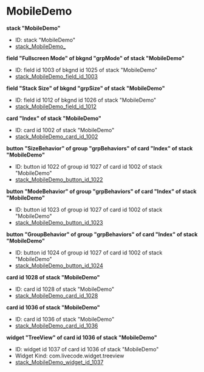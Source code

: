 # MobileDemo
**stack "MobileDemo"**
* ID: stack "MobileDemo"
* [stack_MobileDemo_](./mobileDemo_Scripts/stack_MobileDemo_.livecodescript)

**field "Fullscreen Mode" of bkgnd "grpMode" of stack "MobileDemo"**
* ID: field id 1003 of bkgnd id 1025 of stack "MobileDemo"
* [stack_MobileDemo_field_id_1003](./mobileDemo_Scripts/stack_MobileDemo_field_id_1003.livecodescript)

**field "Stack Size" of bkgnd "grpSize" of stack "MobileDemo"**
* ID: field id 1012 of bkgnd id 1026 of stack "MobileDemo"
* [stack_MobileDemo_field_id_1012](./mobileDemo_Scripts/stack_MobileDemo_field_id_1012.livecodescript)

**card "Index" of stack "MobileDemo"**
* ID: card id 1002 of stack "MobileDemo"
* [stack_MobileDemo_card_id_1002](./mobileDemo_Scripts/stack_MobileDemo_card_id_1002.livecodescript)

**button "SizeBehavior" of group "grpBehaviors" of card "Index" of stack "MobileDemo"**
* ID: button id 1022 of group id 1027 of card id 1002 of stack "MobileDemo"
* [stack_MobileDemo_button_id_1022](./mobileDemo_Scripts/stack_MobileDemo_button_id_1022.livecodescript)

**button "ModeBehavior" of group "grpBehaviors" of card "Index" of stack "MobileDemo"**
* ID: button id 1023 of group id 1027 of card id 1002 of stack "MobileDemo"
* [stack_MobileDemo_button_id_1023](./mobileDemo_Scripts/stack_MobileDemo_button_id_1023.livecodescript)

**button "GroupBehavior" of group "grpBehaviors" of card "Index" of stack "MobileDemo"**
* ID: button id 1024 of group id 1027 of card id 1002 of stack "MobileDemo"
* [stack_MobileDemo_button_id_1024](./mobileDemo_Scripts/stack_MobileDemo_button_id_1024.livecodescript)

**card id 1028 of stack "MobileDemo"**
* ID: card id 1028 of stack "MobileDemo"
* [stack_MobileDemo_card_id_1028](./mobileDemo_Scripts/stack_MobileDemo_card_id_1028.livecodescript)

**card id 1036 of stack "MobileDemo"**
* ID: card id 1036 of stack "MobileDemo"
* [stack_MobileDemo_card_id_1036](./mobileDemo_Scripts/stack_MobileDemo_card_id_1036.livecodescript)

**widget "TreeView" of card id 1036 of stack "MobileDemo"**
* ID: widget id 1037 of card id 1036 of stack "MobileDemo"
* Widget Kind: com.livecode.widget.treeview
* [stack_MobileDemo_widget_id_1037](./mobileDemo_Scripts/stack_MobileDemo_widget_id_1037.livecodescript)

